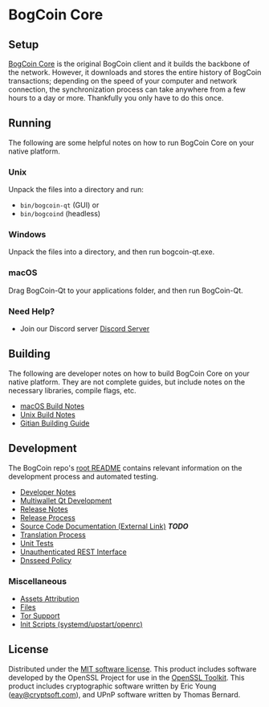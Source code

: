 BogCoin Core
==================

Setup
---------------------
[BogCoin Core](http://bogcoin.co) is the original BogCoin client and it builds the backbone of the network. However, it downloads and stores the entire history of BogCoin transactions; depending on the speed of your computer and network connection, the synchronization process can take anywhere from a few hours to a day or more. Thankfully you only have to do this once.

Running
---------------------
The following are some helpful notes on how to run BogCoin Core on your native platform.

### Unix

Unpack the files into a directory and run:

- `bin/bogcoin-qt` (GUI) or
- `bin/bogcoind` (headless)

### Windows

Unpack the files into a directory, and then run bogcoin-qt.exe.

### macOS

Drag BogCoin-Qt to your applications folder, and then run BogCoin-Qt.

### Need Help?

* Join our Discord server [Discord Server](https://discord.bogcoin.co)

Building
---------------------
The following are developer notes on how to build BogCoin Core on your native platform. They are not complete guides, but include notes on the necessary libraries, compile flags, etc.

- [macOS Build Notes](build-osx.md)
- [Unix Build Notes](build-unix.md)
- [Gitian Building Guide](gitian-building.md)

Development
---------------------
The BogCoin repo's [root README](https://github.com/bogcoin-official/bogcoin/blob/master/README.md) contains relevant information on the development process and automated testing.

- [Developer Notes](developer-notes.md)
- [Multiwallet Qt Development](multiwallet-qt.md)
- [Release Notes](release-notes.md)
- [Release Process](release-process.md)
- [Source Code Documentation (External Link)](https://dev.visucore.com/bogcoin/doxygen/) ***TODO***
- [Translation Process](translation_process.md)
- [Unit Tests](unit-tests.md)
- [Unauthenticated REST Interface](REST-interface.md)
- [Dnsseed Policy](dnsseed-policy.md)

### Miscellaneous
- [Assets Attribution](assets-attribution.md)
- [Files](files.md)
- [Tor Support](tor.md)
- [Init Scripts (systemd/upstart/openrc)](init.md)

License
---------------------
Distributed under the [MIT software license](/COPYING).
This product includes software developed by the OpenSSL Project for use in the [OpenSSL Toolkit](https://www.openssl.org/). This product includes
cryptographic software written by Eric Young ([eay@cryptsoft.com](mailto:eay@cryptsoft.com)), and UPnP software written by Thomas Bernard.
